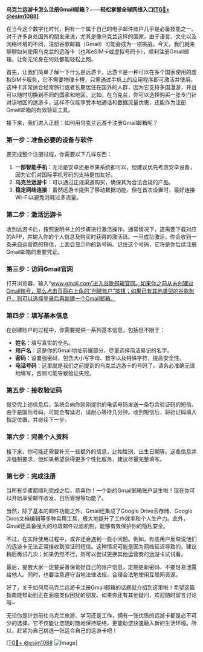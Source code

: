 **乌克兰远游卡怎么注册Gmail邮箱？——轻松掌握全球网络入口[[TG💪+ @esim1088](https://t.me/s/esim1088)]**

在当今这个数字化时代，拥有一个属于自己的电子邮件账户几乎是必备技能之一。对于许多身处国外的朋友来说，尤其是像乌克兰这样的国家，由于语言、文化以及网络环境的不同，注册谷歌邮箱（Gmail）可能会成为一项挑战。今天，我们就来聊聊如何使用乌克兰的远游卡（也叫eSIM卡或虚拟号码卡），顺利注册Gmail邮箱，让你无论身在何处都能轻松上网。

首先，让我们简单了解一下什么是远游卡。远游卡是一种可以在多个国家使用的虚拟SIM卡服务，它不需要物理卡槽，只需通过手机上的应用程序即可激活并使用。这种卡非常适合经常旅行或者长期居住在国外的人群，因为它支持多国漫游，并且可以随时切换到不同的国家和地区。比如，在乌克兰，你可以选择购买一张专门针对该地区的远游卡，这样不仅能享受本地通话和数据流量优惠，还能作为注册Gmail邮箱的有效验证工具。

接下来，我们进入正题：如何用乌克兰远游卡注册Gmail邮箱呢？

### 第一步：准备必要的设备与软件

要完成整个注册过程，你需要以下几样东西：

1. **一部智能手机**：无论是安卓还是苹果系统都可以，但建议优先考虑安卓设备，因为它们对国际手机号码的支持更加友好。
2. **乌克兰远游卡**：可以通过正规渠道购买，确保其为合法合规的产品。
3. **稳定网络连接**：虽然远游卡提供了移动数据功能，但在首次设置时，最好连接Wi-Fi以避免消耗过多流量。

### 第二步：激活远游卡

收到远游卡后，按照说明书上的步骤进行激活操作。通常情况下，这需要下载对应的APP，并输入你的个人信息及购买时获得的激活码。一旦成功激活，你会收到一条来自运营商的短信，上面会显示你的新号码。记住这个号码，它将是你后续注册Gmail邮箱的重要凭证。

### 第三步：访问Gmail官网

打开浏览器，输入“www.gmail.com”进入谷歌邮箱官网。如果你之前从未创建过Gmail账号，那么点击页面右上角的“创建账户”按钮；如果已有其他类型的谷歌账户，则可以选择登录后再新建一个Gmail邮箱。

### 第四步：填写基本信息

在创建账户的过程中，你需要提供一系列基本信息，包括但不限于：

- **姓名**：填写真实的全名。
- **用户名**：这是你的Gmail地址前缀部分，尽量选择简洁易记的名字。
- **密码**：设置强密码，包含大小写字母、数字以及特殊字符，提高安全性。
- **电话号码**：这里就是我们之前提到的乌克兰远游卡的号码了。请务必准确无误地填写，否则可能导致验证失败。

### 第五步：接收验证码

提交完上述信息后，系统会向你刚刚提供的电话号码发送一条包含验证码的短信。由于是国际号码，可能会有延迟，请耐心等待几分钟。收到短信后，将验证码填入指定位置，并继续下一步。

### 第六步：完善个人资料

接下来，你可能还需要补充一些额外的信息，比如性别、出生日期等。这些信息并非强制要求，但如果希望获得更多个性化服务，建议尽量完整填写。

### 第七步：完成注册

当所有步骤都顺利完成之后，恭喜你！一个新的Gmail邮箱账户诞生啦！现在你可以开始享受邮件收发、日历管理等功能了。

当然，除了基本的邮件功能之外，Gmail还集成了Google Drive云存储、Google Docs文档编辑等多种实用工具，极大地提升了工作效率和个人生产力。此外，Gmail还具备强大的垃圾邮件过滤机制，能够有效保护你的隐私安全。

不过，在实际使用过程中，或许还会遇到一些小问题。例如，有些用户反映说他们的远游卡无法正常接收到验证码短信。这种情况可能是因为网络延迟导致的，建议稍后再试几次；如果仍然不行，则可以尝试更换其他运营商的远游卡试试看。

最后，提醒大家一定要妥善保管好自己的账户信息，定期更新密码，不要轻易泄露给他人。同时，也要注意遵守当地法律法规，合理合法地使用互联网资源。

好了，关于如何用乌克兰远游卡注册Gmail邮箱的话题就介绍到这里啦！希望这篇指南能帮助到正在面临类似困扰的朋友。如果你还有其他疑问，欢迎随时留言讨论哦~

无论你是计划前往乌克兰旅游、学习还是工作，拥有一张优质的远游卡都是必不可少的选择。它不仅能让您随时随地保持联络，更能助您快速融入新的生活环境。所以，赶紧为自己挑选一张适合自己的远游卡吧！

[[TG💪+ @esim1088](https://t.me/s/esim1088) ![Image](https://i.postimg.cc/4NQfJmqS/Snipaste-2025-05-13-00-14-12.png)]